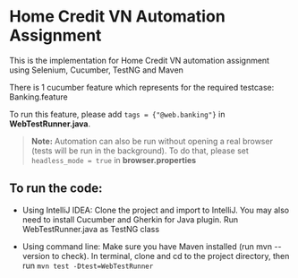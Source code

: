 # Home Credit VN Automation Assignment

This is the implementation for Home Credit VN automation assignment using Selenium, Cucumber, TestNG and Maven

There is 1 cucumber feature which represents for the required testcase: Banking.feature

To run this feature, please add `tags = {"@web.banking"}` in **WebTestRunner.java**.

> **Note:** Automation can also be run without opening a real browser (tests will be run in the background). To do that, please set `headless_mode = true` in **browser.properties**

## To run the code:
- Using IntelliJ IDEA: Clone the project and import to IntelliJ. You may also need to install Cucumber and Gherkin for Java plugin. Run WebTestRunner.java as TestNG class

- Using command line: Make sure you have Maven installed (run mvn --version to check). In terminal, clone and cd to the project directory, then run `mvn test -Dtest=WebTestRunner`